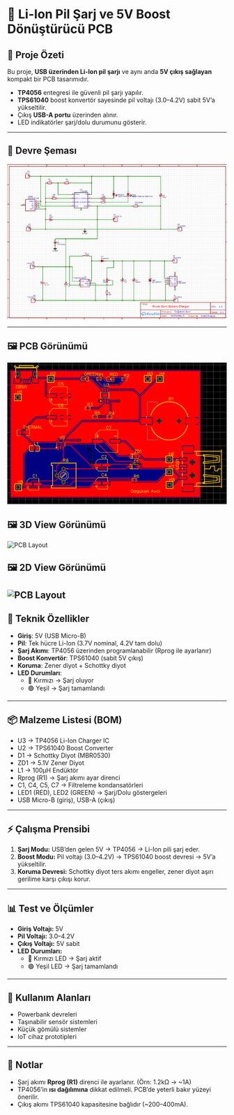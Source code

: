 # 🔋 Li-Ion Pil Şarj ve 5V Boost Dönüştürücü PCB

## 📌 Proje Özeti
Bu proje, **USB üzerinden Li-Ion pil şarjı** ve aynı anda **5V çıkış sağlayan** kompakt bir PCB tasarımıdır.  
- **TP4056** entegresi ile güvenli pil şarjı yapılır.  
- **TPS61040** boost konvertör sayesinde pil voltajı (3.0–4.2V) sabit 5V’a yükseltilir.  
- Çıkış **USB-A portu** üzerinden alınır.  
- LED indikatörler şarj/dolu durumunu gösterir.  

---

## 📐 Devre Şeması
![Schematic](images/schematic.png)

---

## 🖼️ PCB Görünümü
![PCB Layout](images/pcb.png)

## 🖼️ 3D View Görünümü
![PCB Layout](images/3Dview.png)

## 🖼️ 2D View Görünümü
![PCB Layout](images/2Dview.png)
---

## 🔧 Teknik Özellikler
- **Giriş**: 5V (USB Micro-B)  
- **Pil**: Tek hücre Li-Ion (3.7V nominal, 4.2V tam dolu)  
- **Şarj Akımı**: TP4056 üzerinden programlanabilir (Rprog ile ayarlanır)  
- **Boost Konvertör**: TPS61040 (sabit 5V çıkış)  
- **Koruma**: Zener diyot + Schottky diyot  
- **LED Durumları**:  
  - 🔴 Kırmızı → Şarj oluyor  
  - 🟢 Yeşil → Şarj tamamlandı  

---

## 📦 Malzeme Listesi (BOM)
- U3 → TP4056 Li-Ion Charger IC  
- U2 → TPS61040 Boost Converter  
- D1 → Schottky Diyot (MBR0530)  
- ZD1 → 5.1V Zener Diyot  
- L1 → 100µH Endüktör  
- Rprog (R1) → Şarj akımı ayar direnci  
- C1, C4, C5, C7 → Filtreleme kondansatörleri  
- LED1 (RED), LED2 (GREEN) → Şarj/Dolu göstergeleri  
- USB Micro-B (giriş), USB-A (çıkış)  

---

## ⚡ Çalışma Prensibi
1. **Şarj Modu:** USB’den gelen 5V → TP4056 → Li-Ion pili şarj eder.  
2. **Boost Modu:** Pil voltajı (3.0–4.2V) → TPS61040 boost devresi → 5V’a yükseltilir.  
3. **Koruma Devresi:** Schottky diyot ters akımı engeller, zener diyot aşırı gerilime karşı çıkışı korur.  

---

## 📊 Test ve Ölçümler
- **Giriş Voltajı:** 5V  
- **Pil Voltajı:** 3.0–4.2V  
- **Çıkış Voltajı:** 5V sabit  
- **LED Durumları:**  
  - 🔴 Kırmızı LED → Şarj aktif  
  - 🟢 Yeşil LED → Şarj tamamlandı  

---

## 🚀 Kullanım Alanları
- Powerbank devreleri  
- Taşınabilir sensör sistemleri  
- Küçük gömülü sistemler  
- IoT cihaz prototipleri  

---

## 📌 Notlar
- Şarj akımı **Rprog (R1)** direnci ile ayarlanır. (Örn: 1.2kΩ → ~1A)  
- TP4056’in **ısı dağılımına** dikkat edilmeli. PCB’de yeterli bakır yüzeyi önerilir.  
- Çıkış akımı TPS61040 kapasitesine bağlıdır (~200–400mA).  
